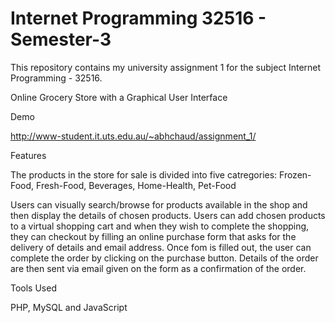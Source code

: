 # Internet Programming 32516 - Semester-3

This repository contains my university assignment 1 for the subject Internet Programming - 32516.

Online Grocery Store with a Graphical User Interface

Demo

http://www-student.it.uts.edu.au/~abhchaud/assignment_1/

Features

The products in the store for sale is divided into five catregories: Frozen-Food, Fresh-Food, Beverages, Home-Health, Pet-Food

Users can visually search/browse for products available in the shop and then display the details of chosen products.
Users can add chosen products to a virtual shopping cart and when they wish to complete the shopping, they can checkout by filling an online purchase form that asks for the delivery of details and email address.
Once fom is filled out, the user can complete the order by clicking on the purchase button.
Details of the order are then sent via email given on the form as a confirmation of the order.

Tools Used

PHP, MySQL and JavaScript
